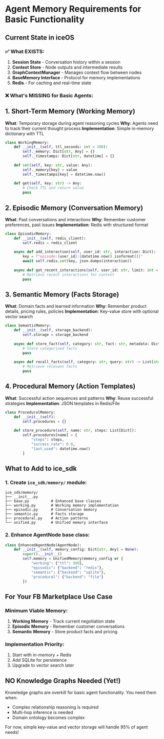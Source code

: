 # Agent Memory Requirements for Basic Functionality

## Current State in iceOS

### ✅ What EXISTS:
1. **Session State** - Conversation history within a session
2. **Context Store** - Node outputs and intermediate results  
3. **GraphContextManager** - Manages context flow between nodes
4. **BaseMemory Interface** - Protocol for memory implementations
5. **Redis** - For caching and real-time state

### ❌ What's MISSING for Basic Agents:

## 1. Short-Term Memory (Working Memory)
**What**: Temporary storage during agent reasoning cycles
**Why**: Agents need to track their current thought process
**Implementation**: Simple in-memory dictionary with TTL

```python
class WorkingMemory:
    def __init__(self, ttl_seconds: int = 300):
        self._memory: Dict[str, Any] = {}
        self._timestamps: Dict[str, datetime] = {}
        
    def set(self, key: str, value: Any):
        self._memory[key] = value
        self._timestamps[key] = datetime.now()
        
    def get(self, key: str) -> Any:
        # Check TTL and return value
        pass
```

## 2. Episodic Memory (Conversation Memory)
**What**: Past conversations and interactions
**Why**: Remember customer preferences, past issues
**Implementation**: Redis with structured format

```python
class EpisodicMemory:
    def __init__(self, redis_client):
        self.redis = redis_client
        
    async def add_interaction(self, user_id: str, interaction: Dict):
        key = f"episode:{user_id}:{datetime.now().isoformat()}"
        await self.redis.set(key, json.dumps(interaction))
        
    async def get_recent_interactions(self, user_id: str, limit: int = 10):
        # Retrieve recent interactions for context
        pass
```

## 3. Semantic Memory (Facts Storage) 
**What**: Domain facts and learned information
**Why**: Remember product details, pricing rules, policies
**Implementation**: Key-value store with optional vector search

```python
class SemanticMemory:
    def __init__(self, storage_backend):
        self.storage = storage_backend
        
    async def store_fact(self, category: str, fact: str, metadata: Dict):
        # Store categorized facts
        pass
        
    async def recall_facts(self, category: str, query: str) -> List[str]:
        # Retrieve relevant facts
        pass
```

## 4. Procedural Memory (Action Templates)
**What**: Successful action sequences and patterns
**Why**: Reuse successful strategies
**Implementation**: JSON templates in Redis/File

```python
class ProceduralMemory:
    def __init__(self):
        self.procedures = {}
        
    def store_procedure(self, name: str, steps: List[Dict]):
        self.procedures[name] = {
            "steps": steps,
            "success_rate": 0.0,
            "last_used": datetime.now()
        }
```

## What to Add to ice_sdk

### 1. Create `ice_sdk/memory/` module:
```
ice_sdk/memory/
├── __init__.py
├── base.py          # Enhanced base classes
├── working.py       # Working memory implementation
├── episodic.py      # Conversation memory
├── semantic.py      # Facts storage
├── procedural.py    # Action patterns
└── unified.py       # Unified memory interface
```

### 2. Enhance AgentNode base class:
```python
class EnhancedAgentNode(AgentNode):
    def __init__(self, memory_config: Dict[str, Any] = None):
        super().__init__()
        self.memory = UnifiedMemory(memory_config or {
            "working": {"ttl": 300},
            "episodic": {"backend": "redis"},
            "semantic": {"backend": "sqlite"},
            "procedural": {"backend": "file"}
        })
```

## For Your FB Marketplace Use Case

### Minimum Viable Memory:
1. **Working Memory** - Track current negotiation state
2. **Episodic Memory** - Remember customer conversations
3. **Semantic Memory** - Store product facts and pricing

### Implementation Priority:
1. Start with in-memory + Redis
2. Add SQLite for persistence
3. Upgrade to vector search later

## NO Knowledge Graphs Needed (Yet!)

Knowledge graphs are overkill for basic agent functionality. You need them when:
- Complex relationship reasoning is required
- Multi-hop inference is needed
- Domain ontology becomes complex

For now, simple key-value and vector storage will handle 95% of agent needs! 